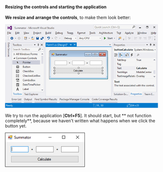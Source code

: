 #### Resizing the controls and starting the application

**We resize and arrange the controls**, to make them look better:

![](/assets/chapter-1-images/07.Numbers-sum-06.png)

We try to run the application [**Ctrl+F5**]. It should start, but ** not function completely**, because we haven't written what happens when we click the button yet.

![](/assets/chapter-1-images/07.Numbers-sum-07.png)
